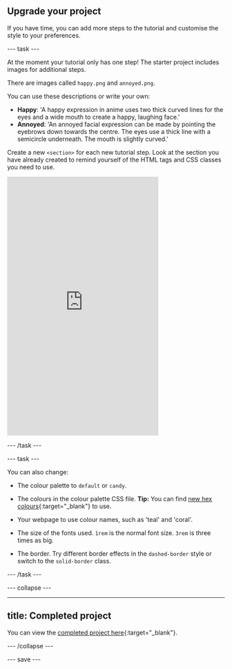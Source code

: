 ## Upgrade your project

<div style="display: flex; flex-wrap: wrap">
<div style="flex-basis: 200px; flex-grow: 1; margin-right: 15px;">
If you have time, you can add more steps to the tutorial and customise the style to your preferences. 
</div>
</div>

--- task ---

At the moment your tutorial only has one step! The starter project includes images for additional steps. 

There are images called `happy.png` and `annoyed.png`. 

You can use these descriptions or write your own:

+ **Happy**: 'A happy expression in anime uses two thick curved lines for the eyes and a wide mouth to create a happy, laughing face.'
+ **Annoyed**: 'An annoyed facial expression can be made by pointing the eyebrows down towards the centre. The eyes use a thick line with a semicircle underneath. The mouth is slightly curved.'

Create a new `<section>` for each new tutorial step. Look at the section you have already created to remind yourself of the HTML tags and CSS classes you need to use.     

<div>
<iframe src="https://staging-editor.raspberrypi.org/en/embed/viewer/anime-expressions-step-8" width="350" height="600" frameborder="0" marginwidth="0" marginheight="0" allowfullscreen> </iframe>

</div>

--- /task ---

--- task ---

You can also change:

+ The colour palette to `default` or `candy`. 

+ The colours in the colour palette CSS file. **Tip:** You can find [new hex colours](https://rpf.io/colours){:target="_blank"} to use. 

+ Your webpage to use colour names, such as 'teal' and 'coral'.

+ The size of the fonts used. `1rem` is the normal font size. `3rem` is three times as big. 

+ The border. Try different border effects in the `dashed-border` style or switch to the `solid-border` class. 

--- /task ---

--- collapse ---

---
title: Completed project
---

You can view the [completed project here](https://trinket.io/html/b2ccbccbef){:target="_blank"}.

--- /collapse ---

--- save ---
